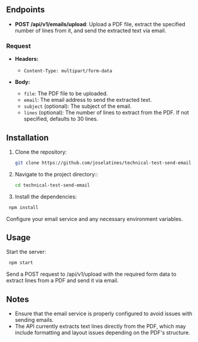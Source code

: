 ## Endpoints

- **POST /api/v1/emails/upload**: Upload a PDF file, extract the specified number of lines from it, and send the extracted text via email.

### Request

- **Headers:**

  - `Content-Type: multipart/form-data`

- **Body:**
  - `file`: The PDF file to be uploaded.
  - `email`: The email address to send the extracted text.
  - `subject` (optional): The subject of the email.
  - `lines` (optional): The number of lines to extract from the PDF. If not specified, defaults to 30 lines.

## Installation

1. Clone the repository:
   ```bash
   git clone https://github.com/joselatines/technical-test-send-email
   ```
2. Navigate to the project directory::
   ```bash
   cd technical-test-send-email
   ```
3. Install the dependencies:
```bash
 npm install
```

Configure your email service and any necessary environment variables.

## Usage

Start the server:
```bash
 npm start
```

Send a POST request to /api/v1/upload with the required form data to extract lines from a PDF and send it via email.

## Notes

- Ensure that the email service is properly configured to avoid issues with sending emails.
- The API currently extracts text lines directly from the PDF, which may include formatting and layout issues depending on the PDF's structure.
